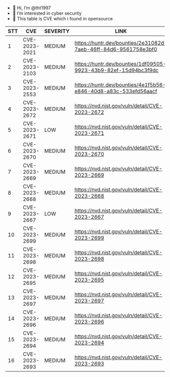 - 👋 Hi, I’m @tht1997
- 👀 I’m interested in cyber security
- 👀 This table is CVE which i found in opensource



|  STT | CVE  |  SEVERITY |  LINK |
|---|---|---|---|
|  1 | CVE-2023-2021  | MEDIUM |https://huntr.dev/bounties/2e31082d-7aeb-46ff-84d6-9561758e3bf0|
|  2 | CVE-2023-2103  | MEDIUM |https://huntr.dev/bounties/1df09505-9923-43b9-82ef-15d94bc3f9dc|
|  3 | CVE-2023-2553  | MEDIUM |https://huntr.dev/bounties/4e1f5b56-e846-40d8-a83c-533efd56aacf|
|  4 | CVE-2023-2672  | MEDIUM |https://nvd.nist.gov/vuln/detail/CVE-2023-2672|
|  5 | CVE-2023-2671  | LOW |https://nvd.nist.gov/vuln/detail/CVE-2023-2671|
|  6 | CVE-2023-2670  | MEDIUM |https://nvd.nist.gov/vuln/detail/CVE-2023-2670|
|  7 | CVE-2023-2669  | MEDIUM |https://nvd.nist.gov/vuln/detail/CVE-2023-2669|
|  8 | CVE-2023-2668  | MEDIUM |https://nvd.nist.gov/vuln/detail/CVE-2023-2668|
|  9 | CVE-2023-2667  | LOW |https://nvd.nist.gov/vuln/detail/CVE-2023-2667|
|  10 | CVE-2023-2699  | MEDIUM |https://nvd.nist.gov/vuln/detail/CVE-2023-2699|
|  11 | CVE-2023-2698  | MEDIUM |https://nvd.nist.gov/vuln/detail/CVE-2023-2698|
|  12 | CVE-2023-2695  | MEDIUM |https://nvd.nist.gov/vuln/detail/CVE-2023-2695|
|  13 | CVE-2023-2697  | MEDIUM |https://nvd.nist.gov/vuln/detail/CVE-2023-2697|
|  14 | CVE-2023-2696  | MEDIUM |https://nvd.nist.gov/vuln/detail/CVE-2023-2696|
|  15 | CVE-2023-2694  | MEDIUM |https://nvd.nist.gov/vuln/detail/CVE-2023-2694|
|  16 | CVE-2023-2693  | MEDIUM |https://nvd.nist.gov/vuln/detail/CVE-2023-2693|
